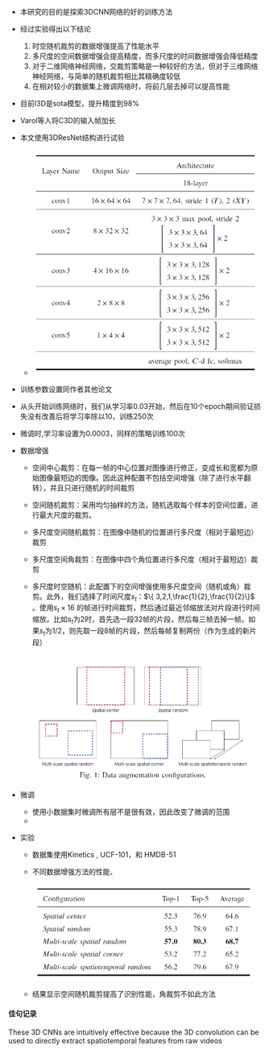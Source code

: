 - 本研究的目的是探索3DCNN网络的好的训练方法

- 经过实验得出以下结论

  1. 时空随机裁剪的数据增强提高了性能水平
  2. 多尺度的空间数据增强会提高精度，而多尺度的时间数据增强会降低精度
  3. 对于二维网络神经网络，交裁剪策略是一种较好的方法，但对于三维网络神经网络，与简单的随机裁剪相比其精确度较低
  4. 在相对较小的数据集上微调网络时，将前几层去掉可以提高性能
  
- 目前I3D是sota模型，提升精度到98%

- Varol等人将C3D的输入帧加长

- 本文使用3DResNet结构进行试验

  - <img src="https://raw.githubusercontent.com/liuzhaoo/markdown_pics/master/img/hara3res3d.png" style="zoom:67%;" />
  
- 训练参数设置同作者其他论文

- 从头开始训练网络时，我们从学习率0.03开始，然后在10个epoch期间验证损失没有改善后将学习率除以10，训练250次

- 微调时,学习率设置为0.0003，同样的策略训练100次

- 数据增强

  - 空间中心裁剪：在每一帧的中心位置对图像进行修正，变成长和宽都为原始图像最短边的图像。因此这种配置不包括空间增强（除了进行水平翻转），并且只进行随机的时间裁剪
  
  - 空间随机裁剪：采用均匀抽样的方法，随机选取每个样本的空间位置，进行最大尺度的裁剪。
  
  - 多尺度空间随机裁剪：在图像中随机的位置进行多尺度（相对于最短边）裁剪
  
  - 多尺度空间角裁剪：在图像中四个角位置进行多尺度（相对于最短边）裁剪
  
  - 多尺度时空随机：此配置下的空间增强使用多尺度空间（随机或角）裁剪。此外，我们选择了时间尺度$s_t$：$\{ 3,2,1,\frac{1}{2},\frac{1}{2}\}$ 。使用$s_t \times16$  的帧进行时间裁剪，然后通过最近邻缩放法对片段进行时间缩放。比如$s_t$为2时，首先选一段32帧的片段，然后每三帧去掉一帧。如果$s_t$为1/2，则先取一段8帧的片段，然后每帧复制两份（作为生成的新片段）
  
    ![](https://raw.githubusercontent.com/liuzhaoo/markdown_pics/master/img/aug.png)
  
- 微调
  
  -  使用小数据集时微调所有层不是很有效，因此改变了微调的范围
  -  
  
- 实验

  - 数据集使用Kinetics , UCF-101，和 HMDB-51

  - 不同数据增强方法的性能、

    ![](https://raw.githubusercontent.com/liuzhaoo/markdown_pics/master/img/xingneng.png)

  - 结果显示空间随机裁剪提高了识别性能，角裁剪不如此方法



  

  







#### 佳句记录

These 3D CNNs are intuitively effective because the 3D convolution can be used to directly extract spatiotemporal features from raw videos